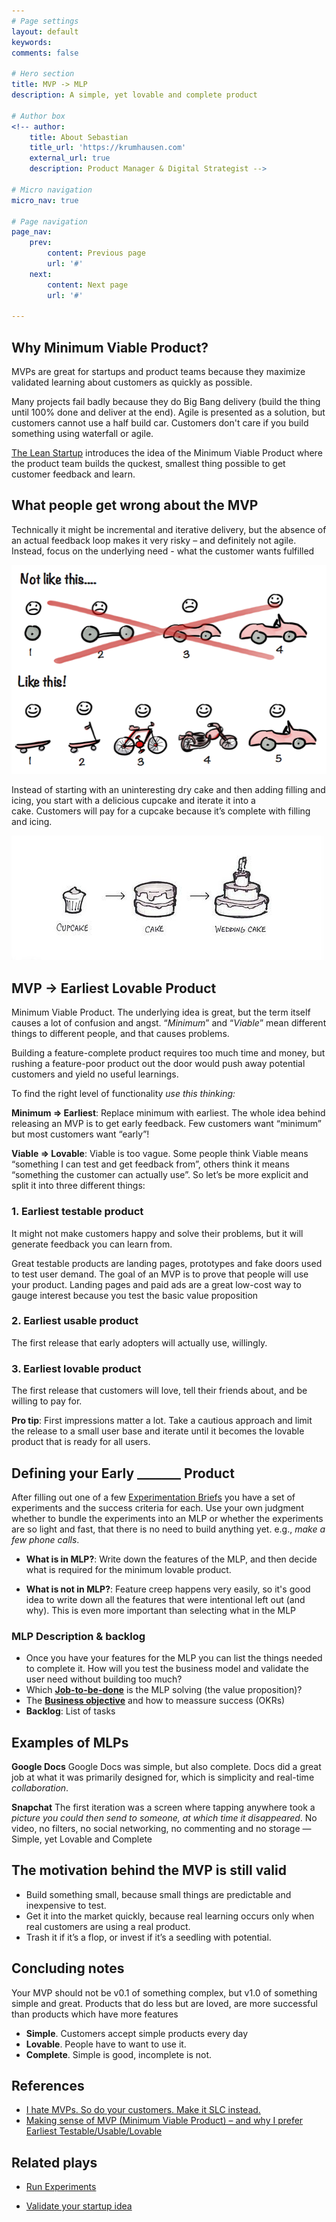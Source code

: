 ```yaml
---
# Page settings
layout: default
keywords:
comments: false

# Hero section
title: MVP -> MLP
description: A simple, yet lovable and complete product

# Author box
<!-- author:
    title: About Sebastian
    title_url: 'https://krumhausen.com'
    external_url: true
    description: Product Manager & Digital Strategist -->

# Micro navigation
micro_nav: true

# Page navigation
page_nav:
    prev:
        content: Previous page
        url: '#'
    next:
        content: Next page
        url: '#'

---
```


## Why Minimum Viable Product?

MVPs are great for startups and product teams because they maximize validated learning about customers as quickly as possible.

Many projects fail badly because they do Big Bang delivery (build the thing until 100% done and deliver at the end). Agile is presented as a solution, but customers cannot use a half build car. Customers don't care if you build something using waterfall or agile.

[The Lean Startup](http://theleanstartup.com) introduces the idea of the Minimum Viable Product where the product team builds the quckest, smallest thing possible to get customer feedback and learn.



## What people get wrong about the MVP

Technically it might be incremental and iterative delivery, but the absence of an actual feedback loop makes it very risky – and definitely not agile. Instead, focus on the underlying need - what the customer wants fulfilled

![Spotify's MVP approach](../assets/spotify-mvp-approach.png)

Instead of starting with an uninteresting dry cake and then adding filling and icing, you start with a delicious cupcake and iterate it into a cake. Customers will pay for a cupcake because it’s complete with filling and icing.

![Spotify's MVP approach](../assets/spotify-mvp-approach-cake.jpg)

## MVP -> Earliest Lovable Product

Minimum Viable Product. The underlying idea is great, but the term itself causes a lot of confusion and angst. “*Minimum*” and “*Viable*” mean different things to different people, and that causes problems. 

Building a feature-complete product requires too much time and money, but rushing a feature-poor product out the door would push away potential customers and yield no useful learnings.



To find the right level of functionality *use this thinking:*

**Minimum => Earliest**: Replace minimum with earliest. The whole idea behind releasing an MVP is to get early feedback. Few customers want “minimum” but most customers want “early”!

**Viable => Lovable**: Viable is too vague. Some people think Viable means “something I can test and get feedback from”, others think it means “something the customer can actually use”. So let’s be more explicit and split it into three different things:

 

### 1. Earliest testable product

It might not make customers happy and solve their problems, but it will generate feedback you can learn from.

Great testable products are landing pages, prototypes and fake doors used to test user demand. The goal of an MVP is to prove that people will use your product. Landing pages and paid ads are a great low-cost way to gauge interest because you test the basic value proposition



### 2. Earliest usable product

The first release that early adopters will actually use, willingly.



### 3. Earliest lovable product

The first release that customers will love, tell their friends about, and be willing to pay for.

**Pro tip**: First impressions matter a lot. Take a cautious approach and limit the release to a small user base and iterate until it becomes the lovable product that is ready for all users.





## Defining your Early _______ Product

After filling out one of a few [Experimentation Briefs](/plays/run-experiments#experimentation-brief) you have a set of experiments and the success criteria for each. Use your own judgment whether to bundle the experiments into an MLP or whether the experiments are so light and fast, that there is no need to build anything yet. e.g., *make a few phone calls*. 



- **What is in MLP?**: Write down the features of the MLP, and then decide what is required for the minimum lovable product.

- **What is not in MLP?**: Feature creep happens very easily, so it's good idea to write down all the features that were intentional left out (and why). This is even more important than selecting what in the MLP

  

### MLP Description & backlog

- Once you have your features for the MLP you can list the things needed to complete it. How will you test the business model and validate the user need without building too much?
- Which [**Job-to-be-done**](/plays/jobs-to-be-done) is the MLP solving (the value proposition)?
- The [**Business objective**](/plays/okr) and how to meassure success (OKRs)
- **Backlog**: List of tasks



## Examples of MLPs
**Google Docs**
Google Docs was simple, but also complete. Docs did a great job at what it was primarily designed for, which is simplicity and real-time *collaboration*.

**Snapchat**
The first iteration was a screen where tapping anywhere took a *picture you could then send to someone, at which time it disappeared*. No video, no filters, no social networking, no commenting and no storage — Simple, yet Lovable and Complete




## The motivation behind the MVP is still valid
- Build something small, because small things are predictable and inexpensive to test.
- Get it into the market quickly, because real learning occurs only when real customers are using a real product.
- Trash it if it’s a flop, or invest if it’s a seedling with potential.



## Concluding notes

Your MVP should not be v0.1 of something complex, but v1.0 of something simple and great. Products that do less but are loved, are more successful than products which have more features

- **Simple**. Customers accept simple products every day
- **Lovable**. People have to want to use it.
- **Complete**. Simple is good, incomplete is not.



## References
* [I hate MVPs. So do your customers. Make it SLC instead.](https://blog.asmartbear.com/slc.html)
* [Making sense of MVP (Minimum Viable Product) – and why I prefer Earliest Testable/Usable/Lovable](https://blog.crisp.se/2016/01/25/henrikkniberg/making-sense-of-mvp)



## Related plays

- [Run Experiments](/plays/run-experiments) 

- [Validate your startup idea](/plays/validate-startup-idea)

  

